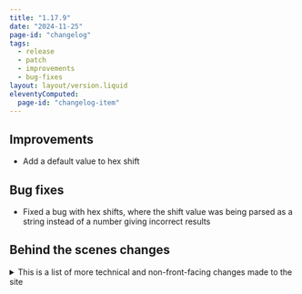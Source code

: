 ```yaml
---
title: "1.17.9"
date: "2024-11-25"
page-id: "changelog"
tags: 
  - release
  - patch
  - improvements
  - bug-fixes
layout: layout/version.liquid
eleventyComputed:
  page-id: "changelog-item"
---
```

## Improvements
- Add a default value to hex shift

## Bug fixes
- Fixed a bug with hex shifts, where the shift value was being parsed as a string instead of a number giving incorrect results

## Behind the scenes changes
<details>
<summary>This is a list of more technical and non-front-facing changes made to the site</summary>

### Changes
- Overhauled many functions for better readability, easier maintenance and future updates. Simplified some and improved the overall performance/efficiency of others
</details>